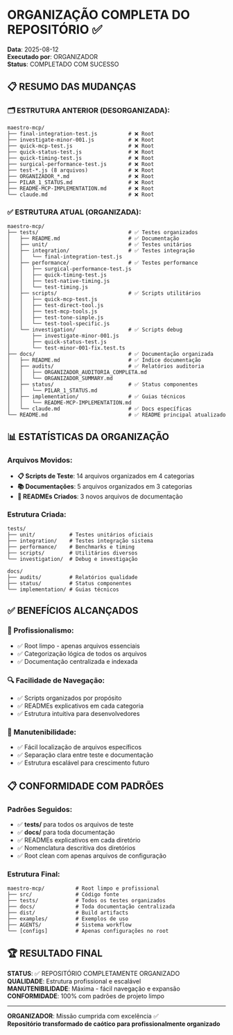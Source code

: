 # ORGANIZAÇÃO COMPLETA DO REPOSITÓRIO ✅

**Data**: 2025-08-12  
**Executado por**: ORGANIZADOR  
**Status**: COMPLETADO COM SUCESSO

## 📋 RESUMO DAS MUDANÇAS

### 🗂️ ESTRUTURA ANTERIOR (DESORGANIZADA):
```
maestro-mcp/
├── final-integration-test.js          # ❌ Root
├── investigate-minor-001.js           # ❌ Root  
├── quick-mcp-test.js                  # ❌ Root
├── quick-status-test.js               # ❌ Root
├── quick-timing-test.js               # ❌ Root
├── surgical-performance-test.js       # ❌ Root
├── test-*.js (8 arquivos)             # ❌ Root
├── ORGANIZADOR_*.md                   # ❌ Root
├── PILAR_1_STATUS.md                  # ❌ Root
├── README-MCP-IMPLEMENTATION.md       # ❌ Root
└── claude.md                          # ❌ Root
```

### ✅ ESTRUTURA ATUAL (ORGANIZADA):
```
maestro-mcp/
├── tests/                             # ✅ Testes organizados
│   ├── README.md                      # ✅ Documentação
│   ├── unit/                          # ✅ Testes unitários
│   ├── integration/                   # ✅ Testes integração
│   │   └── final-integration-test.js  
│   ├── performance/                   # ✅ Testes performance
│   │   ├── surgical-performance-test.js
│   │   ├── quick-timing-test.js
│   │   ├── test-native-timing.js
│   │   └── test-timing.js
│   ├── scripts/                       # ✅ Scripts utilitários
│   │   ├── quick-mcp-test.js
│   │   ├── test-direct-tool.js
│   │   ├── test-mcp-tools.js
│   │   ├── test-tone-simple.js
│   │   └── test-tool-specific.js
│   └── investigation/                 # ✅ Scripts debug
│       ├── investigate-minor-001.js
│       ├── quick-status-test.js
│       └── test-minor-001-fix.test.ts
├── docs/                              # ✅ Documentação organizada
│   ├── README.md                      # ✅ Índice documentação
│   ├── audits/                        # ✅ Relatórios auditoria
│   │   ├── ORGANIZADOR_AUDITORIA_COMPLETA.md
│   │   └── ORGANIZADOR_SUMMARY.md
│   ├── status/                        # ✅ Status componentes  
│   │   └── PILAR_1_STATUS.md
│   ├── implementation/                # ✅ Guias técnicos
│   │   └── README-MCP-IMPLEMENTATION.md
│   └── claude.md                      # ✅ Docs específicas
└── README.md                          # ✅ README principal atualizado
```

## 📊 ESTATÍSTICAS DA ORGANIZAÇÃO

### Arquivos Movidos:
- **📋 Scripts de Teste**: 14 arquivos organizados em 4 categorias
- **📚 Documentações**: 5 arquivos organizados em 3 categorias  
- **📖 READMEs Criados**: 3 novos arquivos de documentação

### Estrutura Criada:
```
tests/
├── unit/           # Testes unitários oficiais
├── integration/    # Testes integração sistema
├── performance/    # Benchmarks e timing
├── scripts/        # Utilitários diversos
└── investigation/  # Debug e investigação

docs/
├── audits/         # Relatórios qualidade
├── status/         # Status componentes
└── implementation/ # Guias técnicos
```

## ✅ BENEFÍCIOS ALCANÇADOS

### 🎯 Profissionalismo:
- ✅ Root limpo - apenas arquivos essenciais
- ✅ Categorização lógica de todos os arquivos
- ✅ Documentação centralizada e indexada

### 🔍 Facilidade de Navegação:
- ✅ Scripts organizados por propósito
- ✅ READMEs explicativos em cada categoria
- ✅ Estrutura intuitiva para desenvolvedores

### 🚀 Manutenibilidade:
- ✅ Fácil localização de arquivos específicos
- ✅ Separação clara entre teste e documentação
- ✅ Estrutura escalável para crescimento futuro

## 📋 CONFORMIDADE COM PADRÕES

### Padrões Seguidos:
- ✅ **tests/** para todos os arquivos de teste
- ✅ **docs/** para toda documentação
- ✅ READMEs explicativos em cada diretório
- ✅ Nomenclatura descritiva dos diretórios
- ✅ Root clean com apenas arquivos de configuração

### Estrutura Final:
```
maestro-mcp/          # Root limpo e profissional
├── src/              # Código fonte
├── tests/            # Todos os testes organizados  
├── docs/             # Toda documentação centralizada
├── dist/             # Build artifacts
├── examples/         # Exemplos de uso
├── AGENTS/           # Sistema workflow
└── [configs]         # Apenas configurações no root
```

## 🏆 RESULTADO FINAL

**STATUS**: ✅ REPOSITÓRIO COMPLETAMENTE ORGANIZADO  
**QUALIDADE**: Estrutura profissional e escalável  
**MANUTENIBILIDADE**: Máxima - fácil navegação e expansão  
**CONFORMIDADE**: 100% com padrões de projeto limpo

---
**ORGANIZADOR**: Missão cumprida com excelência ✅  
**Repositório transformado de caótico para profissionalmente organizado**
